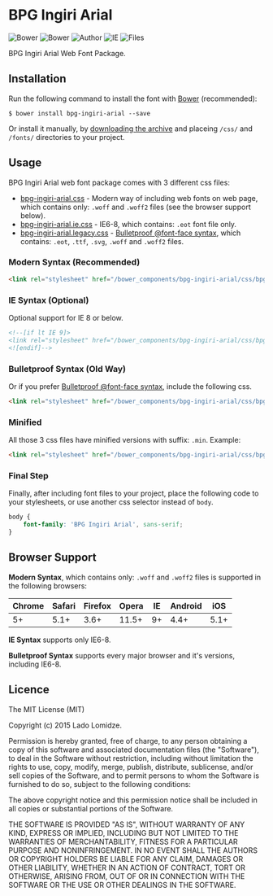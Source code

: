 # BPG Ingiri Arial

![Bower](https://img.shields.io/bower/v/bpg-ingiri-arial.svg)
![Bower](https://img.shields.io/bower/l/bpg-ingiri-arial.svg)
![Author](https://img.shields.io/badge/Font_Author-Besarion_Gugushvili-blue.svg)
![IE](https://img.shields.io/badge/IE_Support-6+-brightgreen.svg)
![Files](https://img.shields.io/badge/Font_Files-.ttf,_.eot,_.svg,_.woff,_.woff2-brightgreen.svg)

BPG Ingiri Arial Web Font Package.

## Installation

Run the following command to install the font with [Bower](http://bower.io) (recommended):

```
$ bower install bpg-ingiri-arial --save
```

Or install it manually, by [downloading the archive](https://github.com/web-fonts/bpg-ingiri-arial/archive/master.zip) and placeing `/css/` and `/fonts/` directories to your project.

## Usage

BPG Ingiri Arial web font package comes with 3 different css files:

* [bpg-ingiri-arial.css](https://github.com/web-fonts/bpg-ingiri-arial/tree/master/css/bpg-ingiri-arial.css) - Modern way of including web fonts on web page, which contains only: `.woff` and `.woff2` files (see the browser support below).
* [bpg-ingiri-arial.ie.css](https://github.com/web-fonts/bpg-ingiri-arial/tree/master/css/bpg-ingiri-arial.ie.css) - IE6-8, which contains: `.eot` font file only.
* [bpg-ingiri-arial.legacy.css](https://github.com/web-fonts/bpg-ingiri-arial/tree/master/css/bpg-ingiri-arial.legacy.css) - [Bulletproof @font-face syntax](http://www.paulirish.com/2009/bulletproof-font-face-implementation-syntax/), which contains: `.eot`, `.ttf`, `.svg`, `.woff` and `.woff2` files.

### Modern Syntax (Recommended)

```html
<link rel="stylesheet" href="/bower_components/bpg-ingiri-arial/css/bpg-ingiri-arial.css">
```

### IE Syntax (Optional)

Optional support for IE 8 or below.

```html
<!--[if lt IE 9]>
<link rel="stylesheet" href="/bower_components/bpg-ingiri-arial/css/bpg-ingiri-arial.ie.css">
<![endif]-->
```

### Bulletproof Syntax (Old Way)

Or if you prefer [Bulletproof @font-face syntax](http://www.paulirish.com/2009/bulletproof-font-face-implementation-syntax/), include the following css.

```html
<link rel="stylesheet" href="/bower_components/bpg-ingiri-arial/css/bpg-ingiri-arial.legacy.css">
```

### Minified

All those 3 css files have minified versions with suffix: `.min`. Example:

```html
<link rel="stylesheet" href="/bower_components/bpg-ingiri-arial/css/bpg-ingiri-arial.min.css">
```

### Final Step

Finally, after including font files to your project, place the following code to your stylesheets, or use another css selector instead of `body`.

```css
body {
    font-family: 'BPG Ingiri Arial', sans-serif;
}
```

## Browser Support

**Modern Syntax**, which contains only: `.woff` and `.woff2` files is supported in the following browsers:

| Chrome | Safari | Firefox | Opera | IE   | Android |  iOS  |
| ------ | ------ | ------- | ----- | ---- | ------- | ----- |
| 5+     | 5.1+   | 3.6+    | 11.5+ | 9+   | 4.4+    | 5.1+  |

**IE Syntax** supports only IE6-8.

**Bulletproof Syntax** supports every major browser and it's versions, including IE6-8.

## Licence

The MIT License (MIT)

Copyright (c) 2015 Lado Lomidze.

Permission is hereby granted, free of charge, to any person obtaining a copy
of this software and associated documentation files (the "Software"), to deal
in the Software without restriction, including without limitation the rights
to use, copy, modify, merge, publish, distribute, sublicense, and/or sell
copies of the Software, and to permit persons to whom the Software is
furnished to do so, subject to the following conditions:

The above copyright notice and this permission notice shall be included in
all copies or substantial portions of the Software.

THE SOFTWARE IS PROVIDED "AS IS", WITHOUT WARRANTY OF ANY KIND, EXPRESS OR
IMPLIED, INCLUDING BUT NOT LIMITED TO THE WARRANTIES OF MERCHANTABILITY,
FITNESS FOR A PARTICULAR PURPOSE AND NONINFRINGEMENT. IN NO EVENT SHALL THE
AUTHORS OR COPYRIGHT HOLDERS BE LIABLE FOR ANY CLAIM, DAMAGES OR OTHER
LIABILITY, WHETHER IN AN ACTION OF CONTRACT, TORT OR OTHERWISE, ARISING FROM,
OUT OF OR IN CONNECTION WITH THE SOFTWARE OR THE USE OR OTHER DEALINGS IN
THE SOFTWARE.